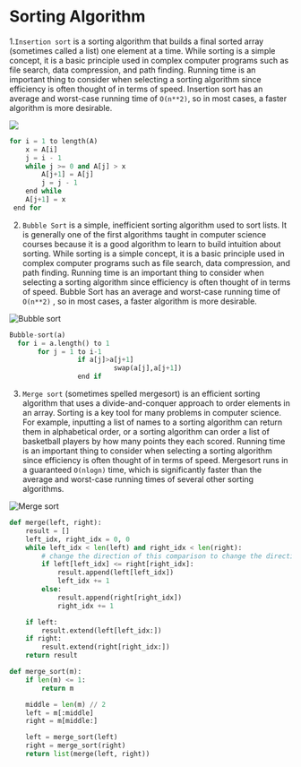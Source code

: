 # Sorting Algorithm
1.`Insertion sort` is a sorting algorithm that builds a final sorted array (sometimes called a list) one element at a time. While sorting is a simple concept, it is a basic principle used in complex computer programs such as file search, data compression, and path finding. Running time is an important thing to consider when selecting a sorting algorithm since efficiency is often thought of in terms of speed. Insertion sort has an average and worst-case running time of `O(n**2)`, so in most cases, a faster algorithm is more desirable.

![](https://ds055uzetaobb.cloudfront.net/image_optimizer/5fc8daa9296837453ccbc8c7f9c2494bbd1fcdda.gif)

```python
for i = 1 to length(A)
    x = A[i]
    j = i - 1
    while j >= 0 and A[j] > x
        A[j+1] = A[j]
        j = j - 1
    end while
    A[j+1] = x
 end for
```

2. `Bubble Sort` is a simple, inefficient sorting algorithm used to sort lists. It is generally one of the first algorithms taught in computer science courses because it is a good algorithm to learn to build intuition about sorting. While sorting is a simple concept, it is a basic principle used in complex computer programs such as file search, data compression, and path finding. Running time is an important thing to consider when selecting a sorting algorithm since efficiency is often thought of in terms of speed. Bubble Sort has an average and worst-case running time of `O(n**2)` , so in most cases, a faster algorithm is more desirable.


![Bubble sort](https://ds055uzetaobb.cloudfront.net/image_optimizer/4f60337caedcc96ffeb08692e4f8d00f5cb3fd58.gif)

```python
Bubble-sort(a)
  for i = a.length() to 1
       for j = 1 to i-1
                 if a[j]>a[j+1]
                          swap(a[j],a[j+1])
                 end if
```


3. `Merge sort` (sometimes spelled mergesort) is an efficient sorting algorithm that uses a divide-and-conquer approach to order elements in an array. Sorting is a key tool for many problems in computer science. For example, inputting a list of names to a sorting algorithm can return them in alphabetical order, or a sorting algorithm can order a list of basketball players by how many points they each scored. Running time is an important thing to consider when selecting a sorting algorithm since efficiency is often thought of  in terms of speed. Mergesort runs in a guaranteed `O(nlogn)` time, which is significantly faster than the average and worst-case running times of several other sorting algorithms.


![Merge sort](https://ds055uzetaobb.cloudfront.net/image_optimizer/8c074d46d4c96077d11f9e8cab9ff5d95bdc3da0.gif)


```python
def merge(left, right):
    result = []
    left_idx, right_idx = 0, 0
    while left_idx < len(left) and right_idx < len(right):
        # change the direction of this comparison to change the direction of the sort
        if left[left_idx] <= right[right_idx]:
            result.append(left[left_idx])
            left_idx += 1
        else:
            result.append(right[right_idx])
            right_idx += 1

    if left:
        result.extend(left[left_idx:])
    if right:
        result.extend(right[right_idx:])
    return result

def merge_sort(m):
    if len(m) <= 1:
        return m

    middle = len(m) // 2
    left = m[:middle]
    right = m[middle:]

    left = merge_sort(left)
    right = merge_sort(right)
    return list(merge(left, right))
```
